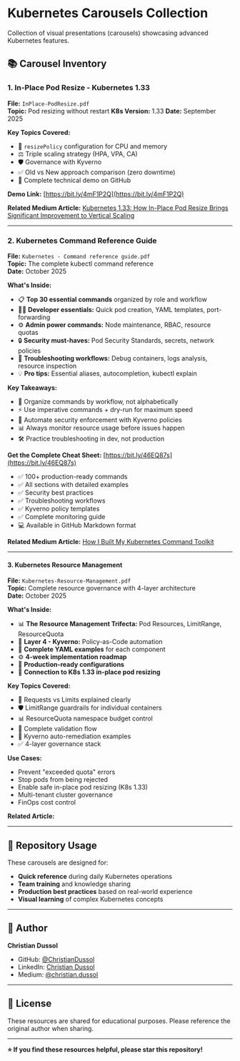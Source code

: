 # Kubernetes Carousels Collection

Collection of visual presentations (carousels) showcasing advanced Kubernetes features.

## 📚 Carousel Inventory

### 1. In-Place Pod Resize - Kubernetes 1.33
**File:** `InPlace-PodResize.pdf`  
**Topic:** Pod resizing without restart
**K8s Version:** 1.33
**Date:** September 2025

**Key Topics Covered:**
- 🔧 `resizePolicy` configuration for CPU and memory
- ⚖️ Triple scaling strategy (HPA, VPA, CA)
- 🛡️ Governance with Kyverno
- ✅ Old vs New approach comparison (zero downtime)
- 🚀 Complete technical demo on GitHub

**Demo Link:** [https://bit.ly/4mF1P2Q](https://bit.ly/4mF1P2Q)

**Related Medium Article:** [Kubernetes 1.33: How In-Place Pod Resize Brings Significant Improvement to Vertical Scaling](https://medium.com/@christian.dussol/kubernetes-1-33-how-in-place-pod-resize-brings-significant-improvement-to-vertical-scaling-7a2da0380b7d)

---

### 2. Kubernetes Command Reference Guide
**File:** `Kubernetes - Command reference guide.pdf`  
**Topic:** The complete kubectl command reference  
**Date:** October 2025

**What's Inside:**
- 📋 **Top 30 essential commands** organized by role and workflow
- 👨‍💻 **Developer essentials:** Quick pod creation, YAML templates, port-forwarding
- ⚙️ **Admin power commands:** Node maintenance, RBAC, resource quotas
- 🔒 **Security must-haves:** Pod Security Standards, secrets, network policies
- 🔧 **Troubleshooting workflows:** Debug containers, logs analysis, resource inspection
- 💡 **Pro tips:** Essential aliases, autocompletion, kubectl explain

**Key Takeaways:**
- 🎯 Organize commands by workflow, not alphabetically
- ⚡ Use imperative commands + dry-run for maximum speed
- 🔐 Automate security enforcement with Kyverno policies
- 📊 Always monitor resource usage before issues happen
- 🛠 Practice troubleshooting in dev, not production

**Get the Complete Cheat Sheet:** [https://bit.ly/46EQ87s](https://bit.ly/46EQ87s)
- ✅ 100+ production-ready commands
- ✅ All sections with detailed examples
- ✅ Security best practices
- ✅ Troubleshooting workflows
- ✅ Kyverno policy templates
- ✅ Complete monitoring guide
- 💻 Available in GitHub Markdown format

**Related Medium Article:** [How I Built My Kubernetes Command Toolkit](https://medium.com/@christian.dussol/how-i-built-my-kubernetes-command-toolkit-a-journey-from-kubectl-chaos-to-command-mastery-dad81c91327a)

---

#### 3. Kubernetes Resource Management
**File:** `Kubernetes-Resource-Management.pdf`  
**Topic:** Complete resource governance with 4-layer architecture  
**Date:** October 2025

**What's Inside:**
- 📊 **The Resource Management Trifecta:** Pod Resources, LimitRange, ResourceQuota
- 🚀 **Layer 4 - Kyverno:** Policy-as-Code automation
- 📝 **Complete YAML examples** for each component
- ⚙️ **4-week implementation roadmap**
- 🔧 **Production-ready configurations**
- 🎯 **Connection to K8s 1.33 in-place pod resizing**

**Key Topics Covered:**
- 🎯 Requests vs Limits explained clearly
- 🛡️ LimitRange guardrails for individual containers
- 📊 ResourceQuota namespace budget control
- 🔄 Complete validation flow
- 🚀 Kyverno auto-remediation examples
- ✅ 4-layer governance stack

**Use Cases:**
- Prevent "exceeded quota" errors
- Stop pods from being rejected
- Enable safe in-place pod resizing (K8s 1.33)
- Multi-tenant cluster governance
- FinOps cost control

**Related Article:**

---

## 🎯 Repository Usage

These carousels are designed for:
- **Quick reference** during daily Kubernetes operations
- **Team training** and knowledge sharing
- **Production best practices** based on real-world experience
- **Visual learning** of complex Kubernetes concepts

---

## 👤 Author

**Christian Dussol**
- GitHub: [@ChristianDussol](https://github.com/ChristianDussol)
- LinkedIn: [Christian Dussol](https://www.linkedin.com/in/christiandussol)
- Medium: [@christian.dussol](https://medium.com/@christian.dussol)

---

## 📝 License

These resources are shared for educational purposes. Please reference the original author when sharing.

---

**⭐ If you find these resources helpful, please star this repository!**
